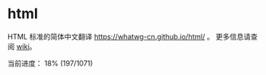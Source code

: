 # html

HTML 标准的简体中文翻译 https://whatwg-cn.github.io/html/ 。
更多信息请查阅 [wiki][wiki]。

当前进度： 18% (197/1071)

[wiki]: https://github.com/whatwg-cn/html/wiki

